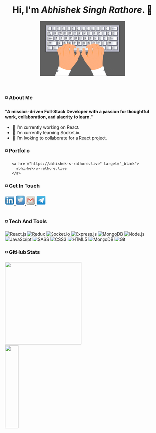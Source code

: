 <div align="center"> <h1>Hi, I'm <i>Abhishek Singh Rathore</i>. 👋 </h1></div>

<div align="center"> <img  src="./assets/giphy.gif" width="55%"> </div>
<br>
<br>

### :white_medium_small_square: About Me

#### "A mission-driven Full-Stack Developer with a passion for thoughtful work, collaboration, and alacrity to learn."

- 🔭 I’m currently working on React.
- 🌱 I’m currently learning Socket.io.
- 👯 I’m looking to collaborate for a React project.

### :white_medium_small_square: Portfolio

       <a href="https://abhishek-s-rathore.live" target="_blank">
         abhishek-s-rathore.live
       </a>

### :white_medium_small_square: Get In Touch

   <nav>
       <a href="https://www.linkedin.com/in/abhishek-singh-rathore-878372205" target="_blank">
          <img src="./assets/linkedin-icon.png" width="30px" height="30px"/>
       </a>
       <a href="https://twitter.com/TheAbhi98765" target="_blank">
          <img src="./assets/twitter-icon.png" width="30px" height="30px"/> 
       </a>
       <a href="mailto:abhishek.140999@gmail.com" target="_blank">
          <img src="./assets/gmail-icon.png" width="30px" height="30px"/> 
       </a>
       <a href="http://t.me/abhishek_s_rathore" target="_blank">
          <img src="./assets/telegram-icon.png" width="30px" height="30px"/> 
       </a>
   </nav>
<br>

### :white_medium_small_square: Tech And Tools

   <p> 
      <img alt="React.js" src="https://img.shields.io/badge/Redux-593D88?style=for-the-badge&logo=redux&logoColor=white" />
      <img alt="Redux" src="https://img.shields.io/badge/React-20232A?style=for-the-badge&logo=react&logoColor=61DAFB" />
      <img alt="Socket.io" src="https://img.shields.io/badge/Socket.io-010101?&style=for-the-badge&logo=Socket.io&logoColor=white" />
      <img alt="Express.js" src="https://img.shields.io/badge/Express.js-000000?style=for-the-badge&logo=express&logoColor=white" />
      <img alt="MongoDB" src="https://img.shields.io/badge/MongoDB-white?style=for-the-badge&logo=mongodb&logoColor=4EA94B" />
      <img alt="Node.js" src="https://img.shields.io/badge/Node.js-339933?style=for-the-badge&logo=nodedotjs&logoColor=white" />
      <img alt="JavaScript" src="https://img.shields.io/badge/javascript-%23323330.svg?style=for-the-badge&logo=javascript&logoColor=%23F7DF1E" />
      <img alt="SASS" src="https://img.shields.io/badge/SCSS-hotpink.svg?style=for-the-badge&logo=SASS&logoColor=white"/>
      <img alt="CSS3" src="https://img.shields.io/badge/css3-%231572B6.svg?style=for-the-badge&logo=css3&logoColor=white" />
      <img alt="HTML5" src="https://img.shields.io/badge/html5-%23E34F26.svg?style=for-the-badge&logo=html5&logoColor=white" />
      <img alt="MongoDB" src="https://img.shields.io/badge/GitHub-100000?style=for-the-badge&logo=github&logoColor=white" /> 
      <img alt="Git" src="https://img.shields.io/badge/git-%23F05033.svg?style=for-the-badge&logo=git&logoColor=white" />
  </p>
         
### :white_medium_small_square: GitHub Stats

  <p>
      <img src="https://github-readme-stats.vercel.app/api?username=abhishek-s-rathore&show_icons=true&theme=tokyonight" height="270px" width="70.25%"/> 
      <img src="https://github-readme-stats.vercel.app/api/top-langs/?username=abhishek-s-rathore&theme=tokyonight" height="270px" width="29.25%"/>
  </p>
